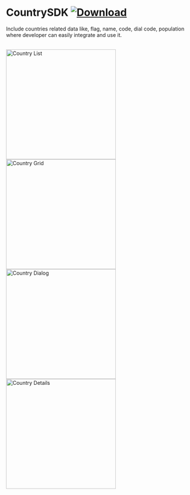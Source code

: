 # CountrySDK [ ![Download](https://api.bintray.com/packages/vaghelamithun/maven/country-sdk/images/download.svg) ](https://bintray.com/vaghelamithun/maven/country-sdk/_latestVersion)

Include countries related data like, flag, name, code, dial code, population where developer can easily integrate and use it.

<br>
<img src="https://github.com/riontech-xten/CountrySDK/blob/master/list.png" height="300" alt="Country List" style="float:left"/>
<img src="https://github.com/riontech-xten/CountrySDK/blob/master/grid.png" height="300" alt="Country Grid" style="float:left"/>
<img src="https://github.com/riontech-xten/CountrySDK/blob/master/dialog.png" height="300" alt="Country Dialog" style="float:left"/>
<img src="https://github.com/riontech-xten/CountrySDK/blob/master/details.png" height="300" alt="Country Details" style="float:left"/>
</br>

